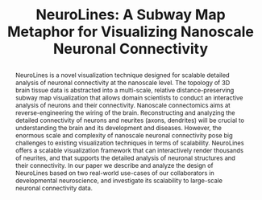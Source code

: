 ---
# this file is written in YAML http://docs.ansible.com/ansible/latest/YAMLSyntax.html
# all lines with a leading sharp are comments and will not be compiled
# longer blocks of text should start with a a leading > to escape all special characters

# URL handle for generated webpage
slug:      neurolines

#specifies layout to be used for page generation (do not modify)
layout:     publication

#publication title
title:      >
   NeuroLines: A Subway Map Metaphor for Visualizing Nanoscale Neuronal Connectivity

#include in selected publications on front page (optional, delete line if not applicable)
display: selected

#list all publication authors in correct order
authors:
 - Ali K. Al-Awami
 - Johanna Beyer
 - Hendrik Strobelt
 - Narayanan Kasthuri
 - Jeff W. Lichtman
 - Hanspeter Pfister
 - Markus Hadwiger 
 
#insert publication venue (displayed on publication page)
venue:      >
   IEEE Transactions on Visualization and Computer Graphics, Vol.20, No.12 (Proceedings IEEE Information Visualization 2014), pp. 2369-2378
   
#insert short venue (displayed in box in publication list)
shortvenue: >
   IEEE Information Visualization 2014 <span style="color:rgb(180,0,0);">(Honorable Mention Best Paper)</span>

#specify publication year
year:       2014

#insert abstract of publication
abstract:   >
   NeuroLines is a novel visualization technique designed for scalable detailed analysis of neuronal connectivity at the nanoscale level. The topology of 3D brain tissue data is abstracted into a multi-scale, relative distance-preserving subway map visualization that allows domain scientists to conduct an interactive analysis of neurons and their connectivity. Nanoscale connectomics aims at reverse-engineering the wiring of the brain. Reconstructing and analyzing the detailed connectivity of neurons and neurites (axons, dendrites) will be crucial to understanding the brain and its development and diseases. However, the enormous scale and complexity of nanoscale neuronal connectivity pose big challenges to existing visualization techniques in terms of scalability. NeuroLines offers a scalable visualization framework that can interactively render thousands of neurites, and that supports the detailed analysis of neuronal structures and their connectivity. In our paper we describe and analyze the design of NeuroLines based on two real-world use-cases of our collaborators in developmental neuroscience, and investigate its scalability to large-scale neuronal connectivity data.

#link to hi-res teaser image of publication (please make sure the image is wide, e.g. aspect ratio between 4:2 and 4:1) 
teaser:     './publications/2014_awami_neurolines.jpg'

#link to smaller thumbnail image of publication (please make sure the aspect ratio is 3:2, suggested size is 150x100px)
thumbnail:  './publications/2014_awami_thumbnail.jpg'

#link to publication video (optional): you can either upload the video to our website (insert local link) or host it on youtube or vimeo (in this case insert the youtube/vimeo link)
video:      './publications/2014_awami_neurolines.mp4'

#link to publication pdf (optional)
pdf:        './publications/2014_awami_neurolines.pdf'

#insert citation. please format citation by inserting <br> at line breaks, &nbsp;&nbsp; will insert a tab character to prettify the citation
citation:   >
  @article{Awami2014Neurolines,<br>
   &nbsp;&nbsp;title = {NeuroLines: A Subway Map Metaphor for Visualizing Nanoscale Neuronal Connectivity},<br>
   &nbsp;&nbsp;author = {Al-Awami, Ali K. and Beyer, Johanna and Strobelt, Hendrik and Kasthuri, Narayanan and Lichtman, Jeff W. and Pfister, Hanspeter and Hadwiger, Markus},<br>
   &nbsp;&nbsp;journal = {IEEE Transactions on Visualization and Computer Graphics (Proceedings IEEE Information Visualization 2014)},<br>
   &nbsp;&nbsp;year = {2014},<br>
   &nbsp;&nbsp;volume = {20},<br>
   &nbsp;&nbsp;number = {12},<br>
   &nbsp;&nbsp;pages = {2369--2378},<br>
  }
  
#insert links to additional material for the publication (optional)
#links need a title, a URL and a type (this defines the link icon) which can be one of the following values: code, archive, files, slides or text (this is the default icon)
#links: 
# - title: ExampleCode
#   type:  code
#   url:   './publications/supplementary1.zip' 
# - title: ExampleSlides
#   type:  slides
#   url:   './publications/presentation.pptx' 

#don't forget the leading and trailing --- in a YAML file
---